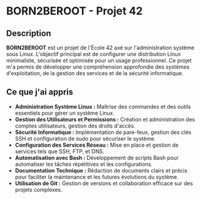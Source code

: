 # BORN2BEROOT - Projet 42

## Description

**BORN2BEROOT** est un projet de l'École 42 axé sur l'administration système sous Linux. L'objectif principal est de configurer une distribution Linux minimaliste, sécurisée et optimisée pour un usage professionnel. Ce projet m'a permis de développer une compréhension approfondie des systèmes d'exploitation, de la gestion des services et de la sécurité informatique.

## Ce que j'ai appris

- **Administration Système Linux :** Maîtrise des commandes et des outils essentiels pour gérer un système Linux.
- **Gestion des Utilisateurs et Permissions :** Création et administration des comptes utilisateurs, gestion des droits d'accès.
- **Sécurité Informatique :** Implémentation de pare-feux, gestion des clés SSH et configuration de sudo pour sécuriser le système.
- **Configuration des Services Réseau :** Mise en place et gestion de services tels que SSH, FTP, et DNS.
- **Automatisation avec Bash :** Développement de scripts Bash pour automatiser les tâches répétitives et les configurations.
- **Documentation Technique :** Rédaction de documents clairs et précis pour faciliter la maintenance et les futures évolutions du système.
- **Utilisation de Git :** Gestion de versions et collaboration efficace sur des projets complexes.
